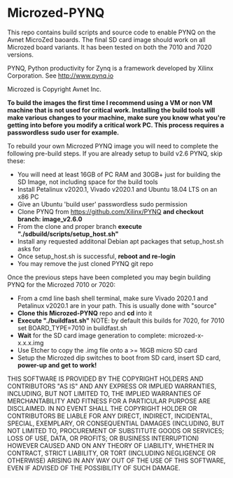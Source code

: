 # Microzed-PYNQ

This repo contains build scripts and source code to enable PYNQ on the Avnet MicroZed baoards.  The final SD card image should work on all Microzed board variants.  It has been tested on both the 7010 and 7020 versions.

PYNQ, Python productivity for Zynq is a framework developed by Xilinx Corporation.  See http://www.pynq.io

Microzed is Copyright Avnet Inc.

**To build the images the first time I recommend using a VM or non VM machine that is not used for critical work.  Installing the build tools will make various changes to your machine, make sure you know what you're getting into before you modify a critical work PC.  This process requires a passwordless sudo user for example.**

To rebuild your own Microzed PYNQ image you will need to complete the following pre-build steps.  If you are already setup to build v2.6 PYNQ, skip these:

* You will need at least 16GB of PC RAM and 30GB+ just for building the SD Image, not including space for the build tools
* Install Petalinux v2020.1, Vivado v2020.1 and Ubuntu 18.04 LTS on an x86 PC
* Give an Ubuntu 'build user' passwordless sudo permission
* Clone PYNQ from https://github.com/Xilinx/PYNQ **and checkout branch: image_v2.6.0**
* From the clone and proper branch **execute "./sdbuild/scripts/setup_host.sh"**
* Install any requested additonal Debian apt packages that setup_host.sh asks for
* Once setup_host.sh is successful, **reboot and re-login**
* You may remove the just cloned PYNQ git repo

Once the previous steps have been completed you may begin building PYNQ for the Microzed 7010 or 7020:

* From a cmd line bash shell terminal, make sure Vivado 2020.1 and Petalinux v2020.1 are in your path.  This is usually done with "source"
* **Clone this Microzed-PYNQ** repo and **cd** into it
* **Execute "./buildfast.sh"** NOTE: by default this builds for 7020, for 7010 set BOARD_TYPE=7010 in buildfast.sh 
* **Wait** for the SD card image generation to complete: microzed-x-x.x.x.img
* Use Etcher to copy the .img file onto a >= 16GB micro SD card
* Setup the Microzed dip switches to boot from SD card, insert SD card, **power-up and get to work!**

THIS SOFTWARE IS PROVIDED BY THE COPYRIGHT HOLDERS AND CONTRIBUTORS "AS IS"
AND ANY EXPRESS OR IMPLIED WARRANTIES, INCLUDING, BUT NOT LIMITED TO, THE
IMPLIED WARRANTIES OF MERCHANTABILITY AND FITNESS FOR A PARTICULAR PURPOSE ARE
DISCLAIMED. IN NO EVENT SHALL THE COPYRIGHT HOLDER OR CONTRIBUTORS BE LIABLE
FOR ANY DIRECT, INDIRECT, INCIDENTAL, SPECIAL, EXEMPLARY, OR CONSEQUENTIAL
DAMAGES (INCLUDING, BUT NOT LIMITED TO, PROCUREMENT OF SUBSTITUTE GOODS OR
SERVICES; LOSS OF USE, DATA, OR PROFITS; OR BUSINESS INTERRUPTION) HOWEVER
CAUSED AND ON ANY THEORY OF LIABILITY, WHETHER IN CONTRACT, STRICT LIABILITY,
OR TORT (INCLUDING NEGLIGENCE OR OTHERWISE) ARISING IN ANY WAY OUT OF THE USE
OF THIS SOFTWARE, EVEN IF ADVISED OF THE POSSIBILITY OF SUCH DAMAGE.
